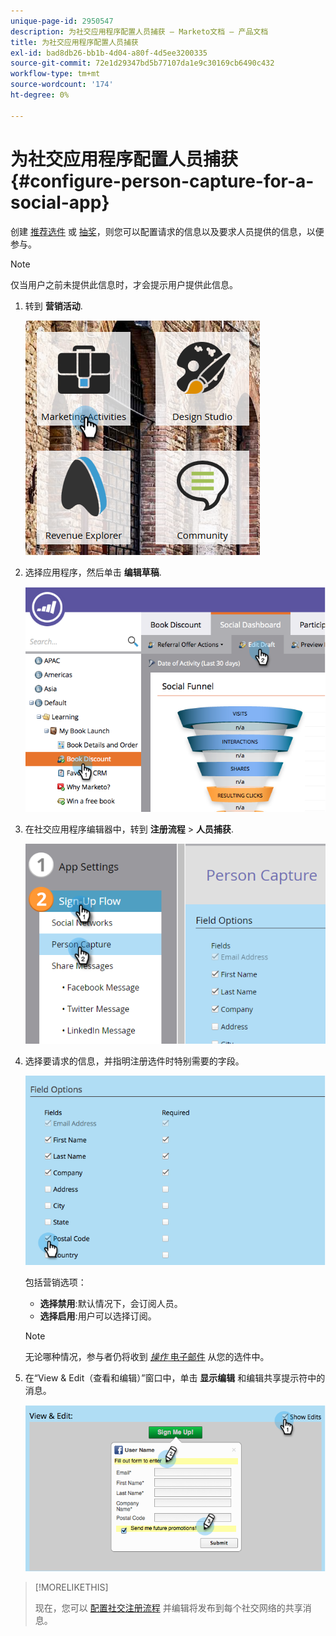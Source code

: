```yaml
---
unique-page-id: 2950547
description: 为社交应用程序配置人员捕获 — Marketo文档 — 产品文档
title: 为社交应用程序配置人员捕获
exl-id: bad8db26-bb1b-4d04-a80f-4d5ee3200335
source-git-commit: 72e1d29347bd5b77107da1e9c30169cb6490c432
workflow-type: tm+mt
source-wordcount: '174'
ht-degree: 0%

---
```


# 为社交应用程序配置人员捕获 {#configure-person-capture-for-a-social-app}

创建 [推荐选件](/help/marketo/product-docs/demand-generation/social/referral-offers/create-a-referral-offer.md) 或 [抽奖](/help/marketo/product-docs/demand-generation/social/sweepstakes/create-sweepstakes.md)，则您可以配置请求的信息以及要求人员提供的信息，以便参与。

>[!NOTE]
>
>仅当用户之前未提供此信息时，才会提示用户提供此信息。

1. 转到 **营销活动**.

   ![](assets/ma-2.png)

1. 选择应用程序，然后单击 **编辑草稿**.

   ![](assets/image2014-9-22-10-3a57-3a57.png)

1. 在社交应用程序编辑器中，转到 **注册流程** > **人员捕获**.

   ![](assets/three-1.png)

1. 选择要请求的信息，并指明注册选件时特别需要的字段。

   ![](assets/image2014-9-22-10-58-24.png)

   包括营销选项：

   * **选择禁用**:默认情况下，会订阅人员。
   * **选择启用**:用户可以选择订阅。

   >[!NOTE]
   >
   >无论哪种情况，参与者仍将收到 [_操作_ 电子邮件](/help/marketo/product-docs/email-marketing/general/functions-in-the-editor/make-an-email-operational.md) 从您的选件中。

1. 在“View &amp; Edit（查看和编辑）”窗口中，单击 **显示编辑** 和编辑共享提示符中的消息。

   ![](assets/image2014-9-22-11-3a2-3a56.png)

>[!MORELIKETHIS]
>
>现在，您可以 [配置社交注册流程](/help/marketo/product-docs/demand-generation/social/configuring-social-actions/configure-social-sign-up-share-flow.md) 并编辑将发布到每个社交网络的共享消息。
